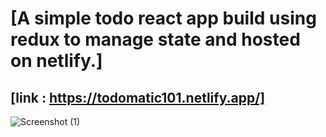 # [A simple todo react app build using redux to manage state and hosted on netlify.]
## [link : https://todomatic101.netlify.app/]
![Screenshot (1)](https://github.com/aman2000raj/todomatic/assets/66414882/a36d302f-54d2-421c-88bd-265d10ae38da)
